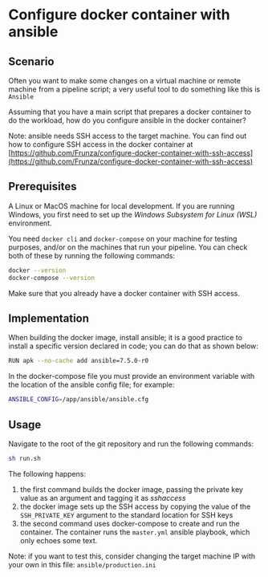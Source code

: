 # Configure docker container with ansible

## Scenario

Often you want to make some changes on a virtual machine or remote machine from a pipeline script; a very useful tool to do something like this is `Ansible`

Assuming that you have a main script that prepares a docker container to do the workload, how do you configure ansible in the docker container?

Note: ansible needs SSH access to the target machine. You can find out how to configure SSH access in the docker container at [https://github.com/Frunza/configure-docker-container-with-ssh-access](https://github.com/Frunza/configure-docker-container-with-ssh-access)

## Prerequisites

A Linux or MacOS machine for local development. If you are running Windows, you first need to set up the *Windows Subsystem for Linux (WSL)* environment.

You need `docker cli` and `docker-compose` on your machine for testing purposes, and/or on the machines that run your pipeline.
You can check both of these by running the following commands:
```sh
docker --version
docker-compose --version
```

Make sure that you already have a docker container with SSH access.

## Implementation

When building the docker image, install ansible; it is a good practice to install a specific version declared in code; you can do that as shown below:
```sh
RUN apk --no-cache add ansible=7.5.0-r0
```

In the docker-compose file you must provide an environment variable with the location of the ansible config file; for example:
```sh
ANSIBLE_CONFIG=/app/ansible/ansible.cfg
```

## Usage

Navigate to the root of the git repository and run the following commands:
```sh
sh run.sh 
```

The following happens:
1) the first command builds the docker image, passing the private key value as an argument and tagging it as *sshaccess*
2) the docker image sets up the SSH access by copying the value of the `SSH_PRIVATE_KEY` argument to the standard location for SSH keys
3) the second command uses docker-compose to create and run the container. The container runs the `master.yml` ansible playbook, which only echoes some text.

Note: if you want to test this, consider changing the target machine IP with your own in this file: `ansible/production.ini`
